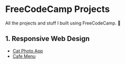 # FreeCodeCamp Projects
All the projects and stuff I built using FreeCodeCamp. 🤖

## 1. Responsive Web Design
* [Cat Photo App](https://github.com/jonathancazares/free-code-camp/tree/main/Cat%20Photo%20App)
* [Cafe Menu](https://github.com/jonathancazares/free-code-camp/tree/main/Cafe%20Menu)
